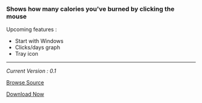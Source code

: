 ### Shows how many calories you've burned by clicking the mouse ###

Upcoming features :<br>
<ul><li>Start with Windows<br>
</li><li>Clicks/days graph<br>
</li><li>Tray icon</li></ul>

<hr />
<i>Current Version : 0.1</i>

<a href='https://code.google.com/p/caloclick/source/browse/#svn%2Ftrunk%2FCaloClick'>Browse Source</a>

<a href='https://caloclick.googlecode.com/svn/trunk/CaloClick/bin/Release/CaloClick.zip'>Download Now</a>